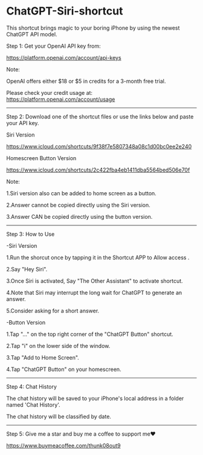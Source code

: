 # ChatGPT-Siri-shortcut
This shortcut brings magic to your boring iPhone by using the newest ChatGPT API model.

Step 1: Get your OpenAI API key from:

https://platform.openai.com/account/api-keys

Note: 

OpenAI offers either $18 or $5 in credits for a 3-month free trial.

Please check your credit usage at: https://platform.openai.com/account/usage

_________________________________

Step 2: Download one of the shortcut files or use the links below and paste your API key.

Siri Version

https://www.icloud.com/shortcuts/9f38f7e5807348a08c1d00bc0ee2e240

Homescreen Button Version

https://www.icloud.com/shortcuts/2c422fba4eb1411dba5564bed506e70f

Note:

1.Siri version also can be added to home screen as a button.

2.Answer cannot be copied directly using the Siri version.

3.Answer CAN be copied directly using the button version.

_________________________________

Step 3: How to Use

-Siri Version

1.Run the shorcut once by tapping it in the Shortcut APP to Allow access .

2.Say "Hey Siri".

3.Once Siri is activated, Say "The Other Assistant" to activate shortcut.

4.Note that Siri may interrupt the long wait for ChatGPT to generate an answer.

5.Consider asking for a short answer.

-Button Version

1.Tap "..." on the top right corner of the "ChatGPT Button" shortcut.

2.Tap "i" on the lower side of the window.

3.Tap "Add to Home Screen".

4.Tap "ChatGPT Button" on your homescreen.

_________________________________

Step 4: Chat History

The chat history will be saved to your iPhone's local address in a folder named 'Chat History'.

The chat history will be classified by date.

_________________________________

Step 5: Give me a star and buy me a coffee to support me❤️

https://www.buymeacoffee.com/thunk08out9

